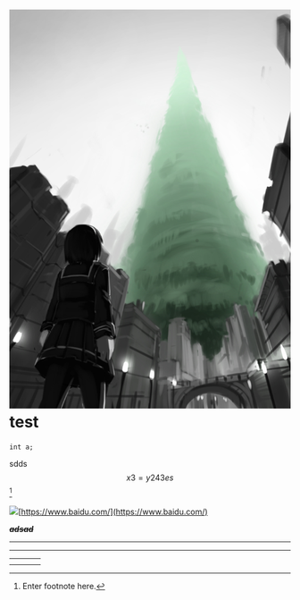 # ![](/assets/3C84419AF1B9B16FD5A5660887DAFEE3.jpg)test

```
int a;
```

sdds$$x3 = y243es$$[^1]

[![](http://img3.duitang.com/uploads/item/201511/20/20151120170848_UnmfR.jpeg)](https://www.baidu.com/)[https://www.baidu.com/](https://www.baidu.com/)

~~_**adsad**_~~

---

---

|  |  |  |  |
| :--- | :--- | :--- | :--- |
|  |  |  |  |
|  |  |  |  |

[^1]: Enter footnote here.

